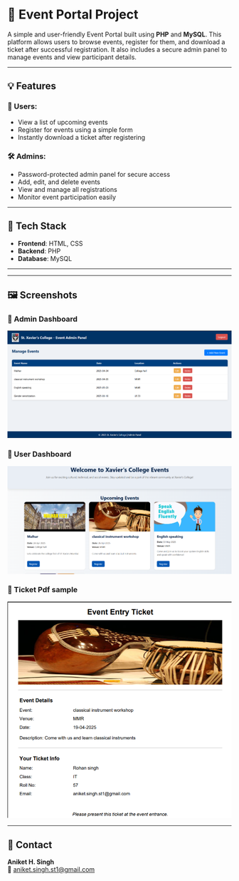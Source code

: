 # 🎫 Event Portal Project

A simple and user-friendly Event Portal built using **PHP** and **MySQL**. This platform allows users to browse events, register for them, and download a ticket after successful registration. It also includes a secure admin panel to manage events and view participant details.

---

## 💡 Features

### 👥 Users:
- View a list of upcoming events
- Register for events using a simple form
- Instantly download a ticket after registering

### 🛠 Admins:
- Password-protected admin panel for secure access
- Add, edit, and delete events
- View and manage all registrations
- Monitor event participation easily

---

## 🧰 Tech Stack

- **Frontend**: HTML, CSS  
- **Backend**: PHP  
- **Database**: MySQL  

---



---

## 🖼️ Screenshots


### 🔸 Admin Dashboard
![Registration](screenshots/admin_page.png)

### 🔸 User Dashboard
![Admin Panel](screenshots/user_page.png)

### 🔸 Ticket Pdf sample
![Ticket](screenshots/ticket.png)

---


## 📩 Contact

**Aniket H. Singh**  
📧 [aniket.singh.st1@gmail.com](mailto:aniket.singh.st1@gmail.com)
